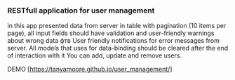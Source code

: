 ### RESTfull application for user management
in this app presented data from server in table with pagination (10 items per page), all input fields should have validation and user-friendly warnings about wrong data фтв User friendly notifications for error messages from server. All models that uses for data-binding should be cleared after the end of interaction with it
You can add, update and remove users.

DEMO [https://tanyamoore.github.io/user_management/]